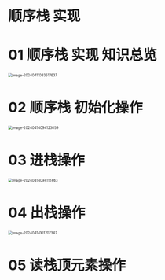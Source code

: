 # 顺序栈 实现



# 01 顺序栈 实现 知识总览

<img src="https://cvp.oss-cn-shanghai.aliyuncs.com/picgo/202404110835920.png" alt="image-20240411083517637" style="zoom:50%;" />



# 02 顺序栈 初始化操作

<img src="https://cvp.oss-cn-shanghai.aliyuncs.com/picgo/202404140941167.png" alt="image-20240414094123059" style="zoom:50%;" />



# 03 进栈操作

<img src="https://cvp.oss-cn-shanghai.aliyuncs.com/picgo/202404140941656.png" alt="image-20240414094112463" style="zoom:50%;" />



# 04 出栈操作

<img src="https://cvp.oss-cn-shanghai.aliyuncs.com/picgo/202404141017481.png" alt="image-20240414101707342" style="zoom:50%;" />



# 05 读栈顶元素操作